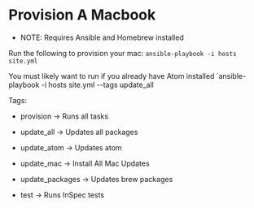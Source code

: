 # Provision A Macbook

* NOTE: Requires Ansible and Homebrew installed

Run the following to provision your mac:
`ansible-playbook -i hosts site.yml`

You must likely want to run if you already have Atom installed
`ansible-playbook -i hosts site.yml --tags update_all


Tags:

 * provision -> Runs all tasks

 * update_all -> Updates all packages

 * update_atom -> Updates atom

 * update_mac -> Install All Mac Updates

 * update_packages -> Updates brew packages

 * test -> Runs InSpec tests
